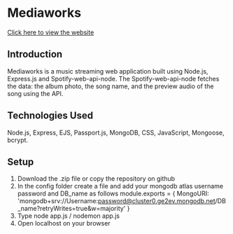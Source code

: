 # Mediaworks
[Click here to view the website]( https://mediaworks.glitch.me/home )
 
## Introduction
Mediaworks is a music streaming web application built using Node.js, Express.js and Spotify-web-api-node. The Spotify-web-api-node fetches the data: the album photo, the song name, and the preview audio of the song using the API.

## Technologies Used
Node.js, Express, EJS, Passport.js, MongoDB, CSS, JavaScript, Mongoose, bcrypt.

## Setup
1) Download the .zip file or copy the repository on github
2) In the config folder create a file and add your mongodb atlas username password and DB_name as follows
  module.exports = {
  MongoURI: 'mongodb+srv://Username:password@cluster0.ge2ev.mongodb.net/DB_name?retryWrites=true&w=majority'
}
5) Type node app.js / nodemon app.js
6) Open localhost on your browser
